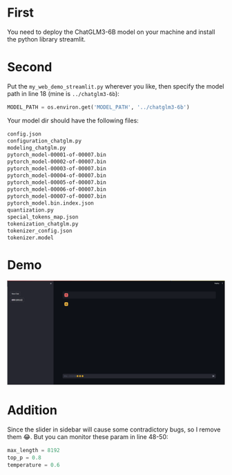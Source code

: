 # First

You need to deploy the ChatGLM3-6B model on your machine and install the python library streamlit.

# Second

Put the `my_web_demo_streamlit.py` wherever you like, then specify the model path in line 18 (mine is `../chatglm3-6b`):

```python
MODEL_PATH = os.environ.get('MODEL_PATH', '../chatglm3-6b')
```

Your model dir should have the following files:

```
config.json
configuration_chatglm.py
modeling_chatglm.py
pytorch_model-00001-of-00007.bin
pytorch_model-00002-of-00007.bin
pytorch_model-00003-of-00007.bin
pytorch_model-00004-of-00007.bin
pytorch_model-00005-of-00007.bin
pytorch_model-00006-of-00007.bin
pytorch_model-00007-of-00007.bin
pytorch_model.bin.index.json
quantization.py
special_tokens_map.json
tokenization_chatglm.py
tokenizer_config.json
tokenizer.model
```

# Demo

![recording](./recording.gif)

# Addition

Since the slider in sidebar will cause some contradictory bugs, so I remove them 😂. But you can monitor these param in line 48-50:

```python
max_length = 8192
top_p = 0.8
temperature = 0.6
```

